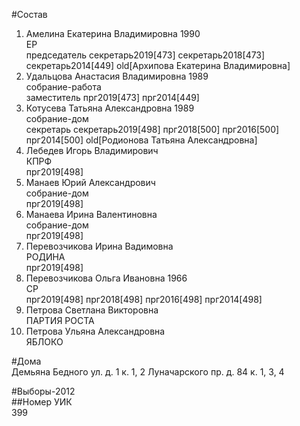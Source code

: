 #Состав  
1. Амелина Екатерина Владимировна 1990  
    ЕР  
    председатель секретарь2019[473] секретарь2018[473] секретарь2014[449] old[Архипова Екатерина Владимировна]  
2. Удальцова Анастасия Владимировна 1989  
    собрание-работа  
    заместитель прг2019[473] прг2014[449]  
3. Котусева Татьяна Александровна 1989  
    собрание-дом  
    секретарь секретарь2019[498] прг2018[500] прг2016[500] прг2014[500] old[Родионова Татьяна Александровна]  
4. Лебедев Игорь Владимирович  
    КПРФ  
    прг2019[498]  
5. Манаев Юрий Александрович  
    собрание-дом  
    прг2019[498]  
6. Манаева Ирина Валентиновна  
    собрание-дом  
    прг2019[498]  
7. Перевозчикова Ирина Вадимовна  
    РОДИНА  
    прг2019[498]  
8. Перевозчикова Ольга Ивановна 1966  
    СР  
    прг2019[498] прг2018[498] прг2016[498] прг2014[498]  
9. Петрова Светлана Викторовна  
    ПАРТИЯ РОСТА  
10. Петрова Ульяна Александровна  
    ЯБЛОКО  
  
#Дома  
Демьяна Бедного ул. д. 1 к. 1, 2 Луначарского пр. д. 84 к. 1, 3, 4  
  
#Выборы-2012  
##Номер УИК  
399  
